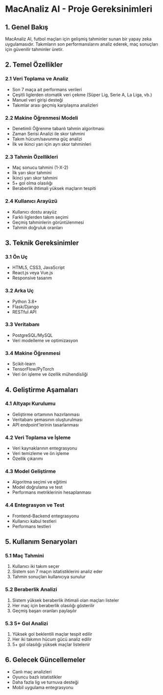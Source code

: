 # MacAnaliz AI - Proje Gereksinimleri

## 1. Genel Bakış
MacAnaliz AI, futbol maçları için gelişmiş tahminler sunan bir yapay zeka uygulamasıdır. Takımların son performanslarını analiz ederek, maç sonuçları için güvenilir tahminler üretir.

## 2. Temel Özellikler

### 2.1 Veri Toplama ve Analiz
- Son 7 maça ait performans verileri
- Çeşitli liglerden otomatik veri çekme (Süper Lig, Serie A, La Liga, vb.)
- Manuel veri girişi desteği
- Takımlar arası geçmiş karşılaşma analizleri

### 2.2 Makine Öğrenmesi Modeli
- Denetimli Öğrenme tabanlı tahmin algoritması
- Zaman Serisi Analizi ile skor tahmini
- Takım hücum/savunma güç analizi
- İlk ve ikinci yarı için ayrı skor tahminleri

### 2.3 Tahmin Özellikleri
- Maç sonucu tahmini (1-X-2)
- İlk yarı skor tahmini
- İkinci yarı skor tahmini
- 5+ gol olma olasılığı
- Beraberlik ihtimali yüksek maçların tespiti

### 2.4 Kullanıcı Arayüzü
- Kullanıcı dostu arayüz
- Farklı liglerden takım seçimi
- Geçmiş tahminlerin görüntülenmesi
- Tahmin doğruluk oranları

## 3. Teknik Gereksinimler

### 3.1 Ön Uç
- HTML5, CSS3, JavaScript
- React.js veya Vue.js
- Responsive tasarım

### 3.2 Arka Uç
- Python 3.8+
- Flask/Django
- RESTful API

### 3.3 Veritabanı
- PostgreSQL/MySQL
- Veri modelleme ve optimizasyon

### 3.4 Makine Öğrenmesi
- Scikit-learn
- TensorFlow/PyTorch
- Veri ön işleme ve özellik mühendisliği

## 4. Geliştirme Aşamaları

### 4.1 Altyapı Kurulumu
- Geliştirme ortamının hazırlanması
- Veritabanı şemasının oluşturulması
- API endpoint'lerinin tasarlanması

### 4.2 Veri Toplama ve İşleme
- Veri kaynaklarının entegrasyonu
- Veri temizleme ve ön işleme
- Özellik çıkarımı

### 4.3 Model Geliştirme
- Algoritma seçimi ve eğitimi
- Model doğrulama ve test
- Performans metriklerinin hesaplanması

### 4.4 Entegrasyon ve Test
- Frontend-Backend entegrasyonu
- Kullanıcı kabul testleri
- Performans testleri

## 5. Kullanım Senaryoları

### 5.1 Maç Tahmini
1. Kullanıcı iki takım seçer
2. Sistem son 7 maçın istatistiklerini analiz eder
3. Tahmin sonuçları kullanıcıya sunulur

### 5.2 Beraberlik Analizi
1. Sistem yüksek beraberlik ihtimali olan maçları listeler
2. Her maç için beraberlik olasılığı gösterilir
3. Geçmiş başarı oranları paylaşılır

### 5.3 5+ Gol Analizi
1. Yüksek gol beklentili maçlar tespit edilir
2. Her iki takımın hücum gücü analiz edilir
3. 5+ gol olasılığı yüksek maçlar listelenir

## 6. Gelecek Güncellemeler
- Canlı maç analizleri
- Oyuncu bazlı istatistikler
- Daha fazla lig ve turnuva desteği
- Mobil uygulama entegrasyonu
